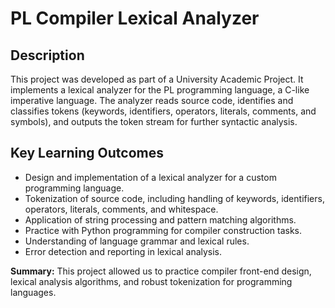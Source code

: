 # PL Compiler Lexical Analyzer

## Description

This project was developed as part of a University Academic Project. It implements a lexical analyzer for the PL programming language, a C-like imperative language. The analyzer reads source code, identifies and classifies tokens (keywords, identifiers, operators, literals, comments, and symbols), and outputs the token stream for further syntactic analysis.

## Key Learning Outcomes

- Design and implementation of a lexical analyzer for a custom programming language.
- Tokenization of source code, including handling of keywords, identifiers, operators, literals, comments, and whitespace.
- Application of string processing and pattern matching algorithms.
- Practice with Python programming for compiler construction tasks.
- Understanding of language grammar and lexical rules.
- Error detection and reporting in lexical analysis.

**Summary:** This project allowed us to practice compiler front-end design, lexical analysis algorithms, and robust tokenization for programming languages.
